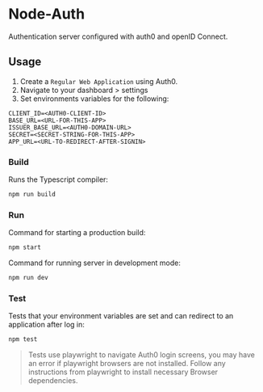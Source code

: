 # Node-Auth

Authentication server configured with auth0 and openID Connect.

## Usage

1. Create a `Regular Web Application` using Auth0.
1. Navigate to your dashboard > settings
1. Set environments variables for the following:

```.env
CLIENT_ID=<AUTH0-CLIENT-ID>
BASE_URL=<URL-FOR-THIS-APP>
ISSUER_BASE_URL=<AUTH0-DOMAIN-URL>
SECRET=<SECRET-STRING-FOR-THIS-APP>
APP_URL=<URL-TO-REDIRECT-AFTER-SIGNIN>
```

### Build

Runs the Typescript compiler:

```bash
npm run build
```

### Run

Command for starting a production build:

```bash
npm start
```

Command for running server in development mode:

```bash
npm run dev
```

### Test

Tests that your environment variables are set and can redirect to an application after log in:

```bash
npm test
```

> Tests use playwright to navigate Auth0 login screens, you may have an error if playwright browsers are not installed.  Follow any instructions from playwright to install necessary Browser dependencies.
